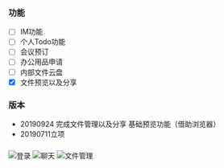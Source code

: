 ### 功能
- [ ] IM功能   
- [ ] 个人Todo功能
- [ ] 会议预订   
- [ ] 办公用品申请
- [ ] 内部文件云盘
- [x] 文件预览以及分享   

### 版本
* 20190924 完成文件管理以及分享 基础预览功能（借助浏览器）
* 20190711立项

### 
![登录](https://github.com/gytai/meyer-tools/raw/master/docs/ui/login.jpg)
![聊天](https://github.com/gytai/meyer-tools/raw/master/docs/ui/chat.jpg)
![文件管理](https://github.com/gytai/meyer-tools/raw/master/docs/ui/file.jpg)
